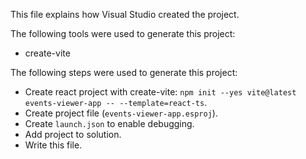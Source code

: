 This file explains how Visual Studio created the project.

The following tools were used to generate this project:
- create-vite

The following steps were used to generate this project:
- Create react project with create-vite: `npm init --yes vite@latest events-viewer-app -- --template=react-ts`.
- Create project file (`events-viewer-app.esproj`).
- Create `launch.json` to enable debugging.
- Add project to solution.
- Write this file.
